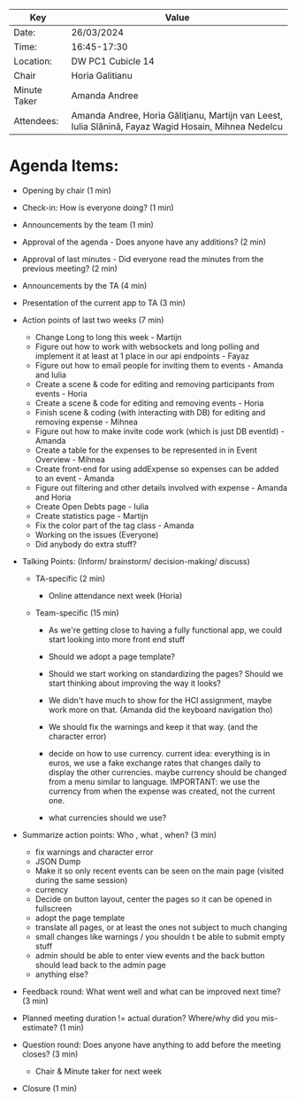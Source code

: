 | Key | Value                                                                                                       |
| --- |-------------------------------------------------------------------------------------------------------------|
| Date: | 26/03/2024                                                                                                |
| Time: | 16:45-17:30                                                                                               |
| Location: | DW PC1 Cubicle 14                                                                                     |
| Chair | Horia Galitianu                                                                                            |
| Minute Taker | Amanda Andree                                                                                 |
| Attendees: | Amanda Andree, Horia Găliţianu, Martijn van Leest, Iulia Slănină, Fayaz Wagid Hosain, Mihnea Nedelcu |  


# Agenda Items:
- Opening by chair (1 min)
- Check-in: How is everyone doing? (1 min)
- Announcements by the team (1 min)
- Approval of the agenda - Does anyone have any additions? (2 min)
- Approval of last minutes - Did everyone read the minutes from the previous meeting? (2 min)
- Announcements by the TA (4 min)

- Presentation of the current app to TA (3 min)
- Action points of last two weeks (7 min)
    - Change Long to long this week - Martijn
    - Figure out how to work with websockets and long polling and implement 
    it at least at 1 place in our api endpoints - Fayaz
    - Figure out how to email people for inviting them to events - Amanda and Iulia
    - Create a scene & code for editing and removing participants from events - Horia
    - Create a scene & code for editing and removing events - Horia
    - Finish scene & coding (with interacting with DB) for editing and removing expense - Mihnea 
    - Figure out how to make invite code work (which is just DB eventId) - Amanda
    - Create a table for the expenses to be represented in in Event Overview - Mihnea
    - Create front-end for using addExpense so expenses can be added to an event - Amanda
    - Figure out filtering and other details involved with expense - Amanda and Horia
    - Create Open Debts page - Iulia
    - Create statistics page - Martijn
    - Fix the color part of the tag class - Amanda
    - Working on the issues (Everyone)
    - Did anybody do extra stuff?

- Talking Points: (Inform/ brainstorm/ decision-making/ discuss)
    - TA-specific (2 min)
        - Online attendance next week (Horia)
    
    - Team-specific (15 min)
        - As we're getting close to having a fully functional app, we could start looking into more front end stuff
        - Should we adopt a page template?
        - Should we start working on standardizing the pages?  Should we start thinking about improving the way it looks?

        - We didn't have much to show for the HCI assignment, maybe work more on that. (Amanda did the keyboard navigation tho)
        - We should fix the warnings and keep it that way. (and the character error)
        - decide on how to use currency. current idea: everything is in euros, we use a fake exchange rates that changes daily to display the other currencies. maybe currency should be changed from a menu similar to language. IMPORTANT: we use the currency from when the expense was created, not the current one.
        - what currencies should we use?
- Summarize action points: Who , what , when? (3 min)
    - fix warnings and character error
    - JSON Dump
    - Make it so only recent events can be seen on the main page (visited during the same session)
    - currency 
    - Decide on button layout, center the pages so it can be opened in fullscreen
    - adopt the page template
    - translate all pages, or at least the ones not subject to much changing
    - small changes like warnings / you shouldn t be able to submit empty stuff
    - admin should be able to enter view events and the back button should lead back to the admin page
    - anything else?
        
- Feedback round: What went well and what can be improved next time? (3 min)
- Planned meeting duration != actual duration? Where/why did you mis-estimate? (1 min)
- Question round: Does anyone have anything to add before the meeting closes? (3 min)
    - Chair & Minute taker for next week
- Closure (1 min)


